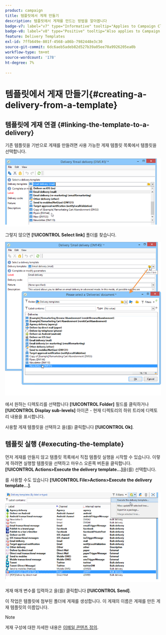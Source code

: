 ```yaml
---
product: campaign
title: 템플릿에서 게재 만들기
description: 템플릿에서 게재를 만드는 방법을 알아봅니다
badge-v7: label="v7" type="Informative" tooltip="Applies to Campaign Classic v7"
badge-v8: label="v8" type="Positive" tooltip="Also applies to Campaign v8"
feature: Delivery Templates
exl-id: 7ffb649e-801f-4568-a86b-7982448e3c30
source-git-commit: 6dc6aeb5adeb82d527b39a05ee70a9926205ea0b
workflow-type: tm+mt
source-wordcount: '178'
ht-degree: 7%

---
```


# 템플릿에서 게재 만들기{#creating-a-delivery-from-a-template}



## 템플릿에 게재 연결 {#linking-the-template-to-a-delivery}

기존 템플릿을 기반으로 게재를 만들려면 사용 가능한 게재 템플릿 목록에서 템플릿을 선택합니다.

![](assets/s_ncs_user_wizard_select_template.png)

그렇지 않으면 **[!UICONTROL Select link]** 폴더를 찾습니다.

![](assets/s_ncs_user_wizard_choose_link.png)

에서 원하는 디렉토리를 선택합니다 **[!UICONTROL Folder]** 필드를 클릭하거나 **[!UICONTROL Display sub-levels]** 아이콘 - 현재 디렉토리의 하위 트리에 디렉토리 내용을 표시합니다.

사용할 게재 템플릿을 선택하고 을(를) 클릭합니다 **[!UICONTROL Ok]**.

## 템플릿 실행 {#executing-the-template}

먼저 게재를 만들지 않고 템플릿 목록에서 직접 템플릿 실행을 시작할 수 있습니다. 이렇게 하려면 실행할 템플릿을 선택하고 마우스 오른쪽 버튼을 클릭합니다. **[!UICONTROL Actions>Execute the delivery template...]**&#x200B;을(를) 선택합니다.

를 사용할 수도 있습니다 **[!UICONTROL File>Actions>Execute the delivery template...]**.

![](assets/s_ncs_user_template_execute_menu.png)

게재 매개 변수를 입력하고 을(를) 클릭합니다 **[!UICONTROL Send]**.

이 작업은 템플릿에 첨부된 폴더에 게재를 생성합니다. 이 게재의 이름은 게재를 만든 게재 템플릿의 이름입니다.

>[!NOTE]
>
>게재 구성에 대한 자세한 내용은 [이메일 콘텐츠 정의](defining-the-email-content.md).
